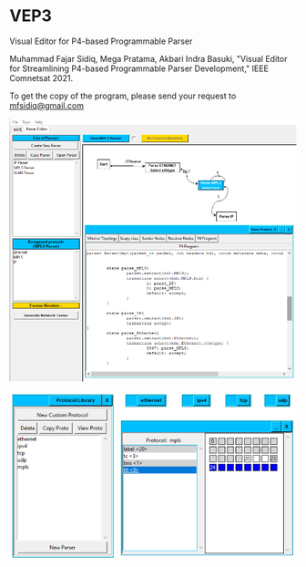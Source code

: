 # VEP3
Visual Editor for P4-based Programmable Parser

Muhammad Fajar Sidiq, Mega Pratama, Akbari Indra Basuki, "Visual Editor for Streamlining P4-based Programmable Parser Development," IEEE Comnetsat 2021.

To get the copy of the program, please send your request to mfsidiq@gmail.com

![VEP3](https://github.com/acbari/VEP3/blob/main/images/vep3.png?raw=true)

![building block](https://github.com/acbari/VEP3/blob/main/images/bb.png?raw=true)

